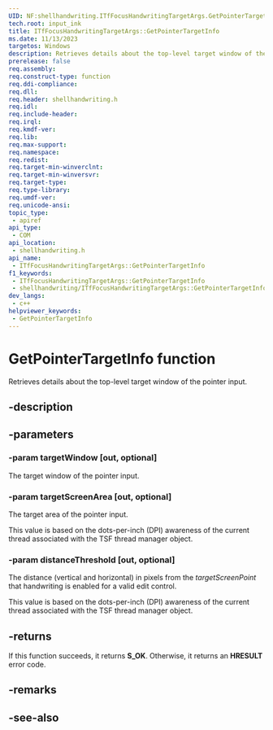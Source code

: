 ```yaml
---
UID: NF:shellhandwriting.ITfFocusHandwritingTargetArgs.GetPointerTargetInfo
tech.root: input_ink
title: ITfFocusHandwritingTargetArgs::GetPointerTargetInfo
ms.date: 11/13/2023
targetos: Windows
description: Retrieves details about the top-level target window of the pointer input.
prerelease: false
req.assembly: 
req.construct-type: function
req.ddi-compliance: 
req.dll: 
req.header: shellhandwriting.h
req.idl: 
req.include-header: 
req.irql: 
req.kmdf-ver: 
req.lib: 
req.max-support: 
req.namespace: 
req.redist: 
req.target-min-winverclnt: 
req.target-min-winversvr: 
req.target-type: 
req.type-library: 
req.umdf-ver: 
req.unicode-ansi: 
topic_type:
 - apiref
api_type:
 - COM
api_location:
 - shellhandwriting.h
api_name:
 - ITfFocusHandwritingTargetArgs::GetPointerTargetInfo
f1_keywords:
 - ITfFocusHandwritingTargetArgs::GetPointerTargetInfo
 - shellhandwriting/ITfFocusHandwritingTargetArgs::GetPointerTargetInfo
dev_langs:
 - c++
helpviewer_keywords:
 - GetPointerTargetInfo
---
```


# GetPointerTargetInfo function

Retrieves details about the top-level target window of the pointer input.

## -description

## -parameters

### -param targetWindow [out, optional]

The target window of the pointer input.

### -param targetScreenArea [out, optional]

The target area of the pointer input.

This value is based on the dots-per-inch (DPI) awareness of the current thread associated with the TSF thread manager object.

### -param distanceThreshold [out, optional]

The distance (vertical and horizontal) in pixels from the *targetScreenPoint* that handwriting is enabled for a valid edit control.  

This value is based on the dots-per-inch (DPI) awareness of the current thread associated with the TSF thread manager object.

## -returns

If this function succeeds, it returns **S_OK**. Otherwise, it returns an **HRESULT** error code.

## -remarks

## -see-also
